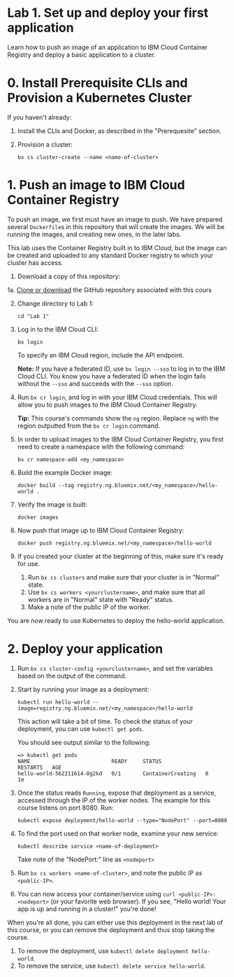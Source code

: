 # Lab 1. Set up and deploy your first application

Learn how to push an image of an application to IBM Cloud Container Registry and deploy a basic application to a cluster.

# 0. Install Prerequisite CLIs and Provision a Kubernetes Cluster

If you haven't already:
1. Install the CLIs and Docker, as described in the "Prerequesite" section.  
2. Provision a cluster: 

   ```bx cs cluster-create --name <name-of-cluster>```

# 1. Push an image to IBM Cloud Container Registry

To push an image, we first must have an image to push. We have
prepared several `Dockerfile`s in this repository that will create the
images. We will be running the images, and creating new ones, in the
later labs. 

This lab uses the Container Registry built in to IBM Cloud, but the
image can be created and uploaded to any standard Docker registry to
which your cluster has access.

1. Download a copy of this repository:

1a. [Clone or download](https://github.com/IBM/container-service-getting-started-wt) the GitHub repository associated with this cours

2. Change directory to Lab 1: 

   ```cd "Lab 1"```

3. Log in to the IBM Cloud CLI: 

   ```bx login```
   
   To specify an IBM Cloud region, include the API endpoint. <!-- what does this mean? can we add an example? -->

   **Note:** If you have a federated ID, use `bx login --sso` to log in to the IBM Cloud CLI. You know you have a federated ID when the login fails without the `--sso` and succeeds with the `--sso` option.

4. Run `bx cr login`, and log in with your IBM Cloud credentials. This will allow you to push images to the IBM Cloud Container Registry.

   **Tip:** This course's commands show the `ng` region. Replace `ng` with the region outputted from the `bx cr login` command.

5. In order to upload images to the IBM Cloud Container Registry, you first need to create a namespace with the following command: 

   ```bx cr namespace-add <my_namespace>```
   
6. Build the example Docker image: 

   ```docker build --tag registry.ng.bluemix.net/<my_namespace>/hello-world .```

7. Verify the image is built: 

   ```docker images```

8. Now push that image up to IBM Cloud Container Registry: 

   ```docker push registry.ng.bluemix.net/<my_namespace>/hello-world```

9. If you created your cluster at the beginning of this, make sure it's ready for use. 
   1. Run `bx cs clusters` and make sure that your cluster is in "Normal" state.  
   2. Use `bx cs workers <yourclustername>`, and make sure that all workers are in "Normal" state with "Ready" status.
   3. Make a note of the public IP of the worker.

You are now ready to use Kubernetes to deploy the hello-world application.

# 2. Deploy your application

1. Run `bx cs cluster-config <yourclustername>`, and set the variables based on the output of the command.

2. Start by running your image as a deployment: 

   ```kubectl run hello-world --image=registry.ng.bluemix.net/<my_namespace>/hello-world```

   This action will take a bit of time. To check the status of your deployment, you can use `kubectl get pods`.

   You should see output similar to the following:
   
   ```
   => kubectl get pods
   NAME                          READY     STATUS              RESTARTS   AGE
   hello-world-562211614-0g2kd   0/1       ContainerCreating   0          1m
   ```
3. Once the status reads `Running`, expose that deployment as a service, accessed through the IP of the worker nodes.  The example for this course listens on port 8080.  Run:

   ```kubectl expose deployment/hello-world --type="NodePort" --port=8080```

4. To find the port used on that worker node, examine your new service: 

   ```kubectl describe service <name-of-deployment>```

   Take note of the "NodePort:" line as `<nodeport>`

5. Run `bx cs workers <name-of-cluster>`, and note the public IP as `<public-IP>`.

6. You can now access your container/service using `curl <public-IP>:<nodeport>` (or your favorite web browser). If you see, "Hello world! Your app is up and running in a cluster!" you're done!

When you're all done, you can either use this deployment in the next lab of this course, or you can remove the deployment and thus stop taking the course.  

1. To remove the deployment, use `kubectl delete deployment hello-world`. 
2. To remove the service, use `kubectl delete service hello-world`.
